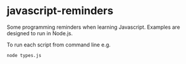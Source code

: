 # javascript-reminders

Some programming reminders when learning Javascript.
Examples are designed to run in Node.js.

To run each script from command line e.g.
```
node types.js
```
